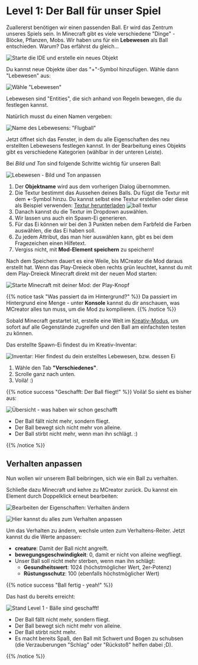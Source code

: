 # Level 1: Der Ball für unser Spiel

Zuallererst benötigen wir einen passenden Ball. Er wird das Zentrum unseres Spiels sein. In Minecraft gibt es viele verschiedene "Dinge" - Blöcke, Pflanzen, Mobs. Wir haben uns für ein **Lebewesen** als Ball entschieden. Warum? Das erfährst du gleich...

![Starte die IDE und erstelle ein neues Objekt](ide-start.png)

Du kannst neue Objekte über das "+"-Symbol hinzufügen. Wähle dann "Lebewesen" aus:

![Wähle "Lebewesen"](lebewesen-erstellen-0.png)

Lebewesen sind "Entities", die sich anhand von Regeln bewegen, die du festlegen kannst.

Natürlich musst du einen Namen vergeben:

![Name des Lebewesens: "Flugball"](lebewesen-erstellen-1.png)

Jetzt öffnet sich das Fenster, in dem du alle Eigenschaften des neu erstellten Lebewesens festlegen kannst. 
In der Bearbeitung eines Objekts gibt es verschiedene Kategorien (wählbar in der unteren Leiste).

Bei *Bild und Ton* sind folgende Schritte wichtig für unseren Ball:

![Lebewesen - Bild und Ton anpassen](lebewesen-erstellen-2-bild-ton.png)

1. Der **Objektname** wird aus dem vorherigen Dialog übernommen.
2. Die Textur bestimmt das Aussehen deines Balls. Du fügst die Textur mit dem **+**-Symbol hinzu. Du kannst selbst eine Textur erstellen oder diese als Beispiel verwenden: [Textur herunterladen](https://raw.githubusercontent.com/KidsLabDe/alpaka_ball_oer/main/02-ball-erstellen/flugball-texture.png) ![ball textur](flugball-texture.png)  
3. Danach kannst du die Textur im Dropdown auswählen.
4. Wir lassen uns auch ein Spawn-Ei generieren.
5. Für das Ei können wir bei den 3 Punkten neben dem Farbfeld die Farben auswählen, die das Ei haben soll.
6. Zu jedem Attribut, das man hier auswählen kann, gibt es bei dem Fragezeichen einen Hilfetext.
7. Vergiss nicht, mit **Mod-Element speichern** zu speichern!

Nach dem Speichern dauert es eine Weile, bis MCreator die Mod daraus erstellt hat. Wenn das Play-Dreieck oben rechts grün leuchtet, kannst du mit dem Play-Dreieck Minecraft direkt mit der neuen Mod starten:

![Starte Minecraft mit deiner Mod: der Play-Knopf](ide-start-play-dreieck.png)

{{% notice task "Was passiert da im Hintergrund?" %}}
Da passiert im Hintergrund eine Menge - unter **Konsole** kannst du dir anschauen, was MCreator alles tun muss, um die Mod zu kompilieren.
{{% /notice %}}

Sobald Minecraft gestartet ist, erstelle eine Welt im [Kreativ-Modus](https://minecraft.fandom.com/de/wiki/Kreativmodus), um sofort auf alle Gegenstände zugreifen und den Ball am einfachsten testen zu können.

Das erstellte Spawn-Ei findest du im Kreativ-Inventar:

![Inventar: Hier findest du dein erstelltes Lebewesen, bzw. dessen Ei](ingame-wo-ist-das-spawn-ei.png)

1. Wähle den Tab **"Verschiedenes"**.
2. Scrolle ganz nach unten.
3. Voilà! :)

{{% notice success "Geschafft: Der Ball fliegt!" %}}
Voilà! So sieht es bisher aus:

![Übersicht - was haben wir schon geschafft](ingame-so-siehts-bis-jetzt-aus-0.png)
- Der Ball fällt nicht mehr, sondern fliegt.
- Der Ball bewegt sich nicht mehr von alleine.
- Der Ball stirbt nicht mehr, wenn man ihn schlägt. :)

{{% /notice %}}

## Verhalten anpassen
Nun wollen wir unserem Ball beibringen, sich wie ein Ball zu verhalten.

Schließe dazu Minecraft und kehre zu MCreator zurück. Du kannst ein Element durch Doppelklick erneut bearbeiten:

![Bearbeiten der Eigenschaften: Verhalten ändern](ide-start-element-bearbeiten.png)

![Hier kannst du alles zum Verhalten anpassen](lebewesen-erstellen-2-verhalten.png)

Um das Verhalten zu ändern, wechsle unten zum Verhaltens-Reiter. Jetzt kannst du die Werte anpassen:

- **creature**: Damit der Ball nicht angreift.
- **bewegungsgeschwindigkeit**: 0, damit er nicht von alleine wegfliegt.
- Unser Ball soll nicht mehr sterben, wenn man ihn schlägt:
    - **Gesundheitswert**: 1024 (höchstmöglicher Wert, 2er-Potenz)
    - **Rüstungsschutz**: 100 (ebenfalls höchstmöglicher Wert)

{{% notice success "Ball fertig - yeah!" %}}  

Das hast du bereits erreicht: 

![Stand Level 1 - Bälle sind geschafft!](ingame-so-siehts-bis-jetzt-aus-1.png)
- Der Ball fällt nicht mehr, sondern fliegt.
- Der Ball bewegt sich nicht mehr von alleine.
- Der Ball stirbt nicht mehr.
- Es macht bereits Spaß, den Ball mit Schwert und Bogen zu schubsen (die Verzauberungen "Schlag" oder "Rückstoß" helfen dabei ;D).

{{% /notice %}}
